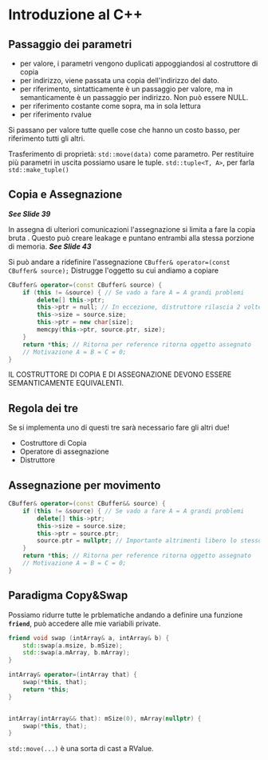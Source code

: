 # Introduzione al C++

## Passaggio dei parametri
- per valore, i parametri vengono duplicati appoggiandosi al costruttore di copia
- per indirizzo, viene passata una copia dell'indirizzo del dato.
- per riferimento, sintatticamente è un passaggio per valore, ma in semanticamente è un passaggio per indirizzo. Non può essere NULL.
- per riferimento costante come sopra, ma in sola lettura
- per riferimento rvalue

Si passano per valore tutte quelle cose che hanno un costo basso, per riferimento tutti gli altri.

Trasferimento di proprietà: `std::move(data)` come parametro.
Per restituire più parametri in uscita possiamo usare le tuple. `std::tuple<T, A>`, per farla `std::make_tuple()`

## Copia e Assegnazione

***See Slide 39***

In assegna di ulteriori comunicazioni l'assegnazione si limita a fare la copia bruta . Questo può creare leakage e puntano entrambi alla stessa porzione di memoria.
***See Slide 43***

Si può andare a ridefinire l'assegnazione `CBuffer& operator=(const CBuffer& source);` Distrugge l'oggetto su cui andiamo a copiare

```c++
CBuffer& operator=(const CBuffer& source) {
    if (this != &source) { // Se vado a fare A = A grandi problemi
        delete[] this->ptr;
        this->ptr = null; // In eccezione, distruttore rilascia 2 volte la memoria
        this->size = source.size;
        this->ptr = new char[size];
        memcpy(this->ptr, source.ptr, size);
    }
    return *this; // Ritorna per reference ritorna oggetto assegnato
    // Motivazione A = B = C = 0;
}
```

IL COSTRUTTORE DI COPIA E DI ASSEGNAZIONE DEVONO ESSERE SEMANTICAMENTE EQUIVALENTI.

## Regola dei tre
Se si implementa uno di questi tre sarà necessario fare gli altri due!

- Costruttore di Copia
- Operatore di assegnazione
- Distruttore

## Assegnazione per movimento

```c++
CBuffer& operator=(const CBuffer&& source) {
    if (this != &source) { // Se vado a fare A = A grandi problemi
        delete[] this->ptr;
        this->size = source.size;
        this->ptr = source.ptr;
        source.ptr = nullptr; // Importante altrimenti libero lo stesso
    }
    return *this; // Ritorna per reference ritorna oggetto assegnato
    // Motivazione A = B = C = 0;
}
```

## Paradigma Copy&Swap

Possiamo ridurre tutte le prblematiche andando a definire una funzione **`friend`**, può accedere alle mie variabili private.

```c++
friend void swap (intArray& a, intArray& b) {
    std::swap(a.msize, b.mSize);
    std::swap(a.mArray, b.mArray);
}

intArray& operator=(intArray that) {
    swap(*this, that);
    return *this;
}


intArray(intArray&& that): mSize(0), mArray(nullptr) {
    swap(*this, that);
}
```

`std::move(...)` è una sorta di cast a RValue.